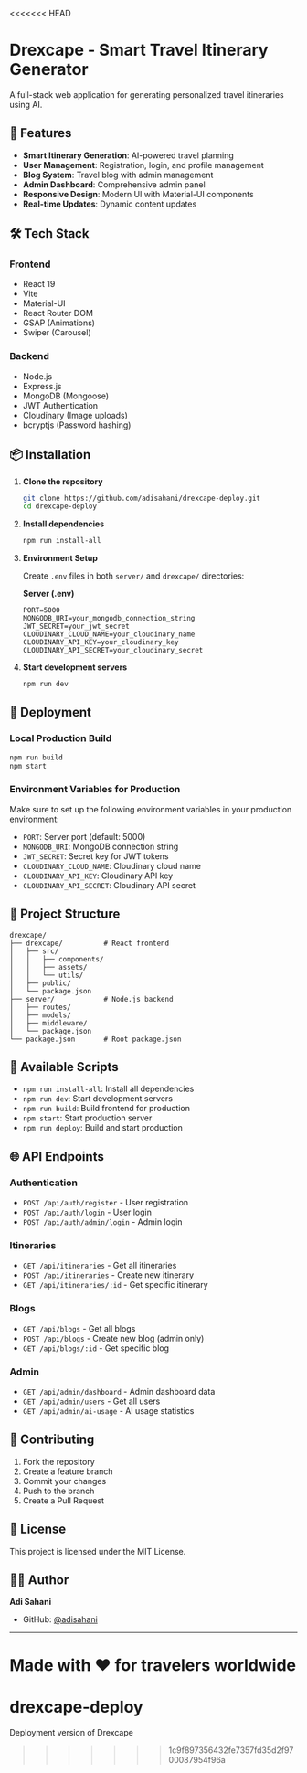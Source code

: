 <<<<<<< HEAD
# Drexcape - Smart Travel Itinerary Generator

A full-stack web application for generating personalized travel itineraries using AI.

## 🚀 Features

- **Smart Itinerary Generation**: AI-powered travel planning
- **User Management**: Registration, login, and profile management
- **Blog System**: Travel blog with admin management
- **Admin Dashboard**: Comprehensive admin panel
- **Responsive Design**: Modern UI with Material-UI components
- **Real-time Updates**: Dynamic content updates

## 🛠️ Tech Stack

### Frontend
- React 19
- Vite
- Material-UI
- React Router DOM
- GSAP (Animations)
- Swiper (Carousel)

### Backend
- Node.js
- Express.js
- MongoDB (Mongoose)
- JWT Authentication
- Cloudinary (Image uploads)
- bcryptjs (Password hashing)

## 📦 Installation

1. **Clone the repository**
   ```bash
   git clone https://github.com/adisahani/drexcape-deploy.git
   cd drexcape-deploy
   ```

2. **Install dependencies**
   ```bash
   npm run install-all
   ```

3. **Environment Setup**
   
   Create `.env` files in both `server/` and `drexcape/` directories:
   
   **Server (.env)**
   ```env
   PORT=5000
   MONGODB_URI=your_mongodb_connection_string
   JWT_SECRET=your_jwt_secret
   CLOUDINARY_CLOUD_NAME=your_cloudinary_name
   CLOUDINARY_API_KEY=your_cloudinary_key
   CLOUDINARY_API_SECRET=your_cloudinary_secret
   ```

4. **Start development servers**
   ```bash
   npm run dev
   ```

## 🚀 Deployment

### Local Production Build
```bash
npm run build
npm start
```

### Environment Variables for Production
Make sure to set up the following environment variables in your production environment:

- `PORT`: Server port (default: 5000)
- `MONGODB_URI`: MongoDB connection string
- `JWT_SECRET`: Secret key for JWT tokens
- `CLOUDINARY_CLOUD_NAME`: Cloudinary cloud name
- `CLOUDINARY_API_KEY`: Cloudinary API key
- `CLOUDINARY_API_SECRET`: Cloudinary API secret

## 📁 Project Structure

```
drexcape/
├── drexcape/          # React frontend
│   ├── src/
│   │   ├── components/
│   │   ├── assets/
│   │   └── utils/
│   ├── public/
│   └── package.json
├── server/            # Node.js backend
│   ├── routes/
│   ├── models/
│   ├── middleware/
│   └── package.json
└── package.json       # Root package.json
```

## 🔧 Available Scripts

- `npm run install-all`: Install all dependencies
- `npm run dev`: Start development servers
- `npm run build`: Build frontend for production
- `npm start`: Start production server
- `npm run deploy`: Build and start production

## 🌐 API Endpoints

### Authentication
- `POST /api/auth/register` - User registration
- `POST /api/auth/login` - User login
- `POST /api/auth/admin/login` - Admin login

### Itineraries
- `GET /api/itineraries` - Get all itineraries
- `POST /api/itineraries` - Create new itinerary
- `GET /api/itineraries/:id` - Get specific itinerary

### Blogs
- `GET /api/blogs` - Get all blogs
- `POST /api/blogs` - Create new blog (admin only)
- `GET /api/blogs/:id` - Get specific blog

### Admin
- `GET /api/admin/dashboard` - Admin dashboard data
- `GET /api/admin/users` - Get all users
- `GET /api/admin/ai-usage` - AI usage statistics

## 🤝 Contributing

1. Fork the repository
2. Create a feature branch
3. Commit your changes
4. Push to the branch
5. Create a Pull Request

## 📄 License

This project is licensed under the MIT License.

## 👨‍💻 Author

**Adi Sahani**
- GitHub: [@adisahani](https://github.com/adisahani)

---

Made with ❤️ for travelers worldwide
=======
# drexcape-deploy
Deployment version of Drexcape
>>>>>>> 1c9f897356432fe7357fd35d2f9700087954f96a
